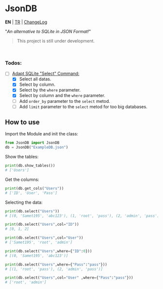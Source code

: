 # JsonDB

**EN** | [TR](README-TR.md) | [ChangeLog](CHANGELOG.md)

"*An alternative to SQLite in JSON Format!*"

> This project is still under development.

<br />

### Todos:
- [ ] [Adapt SQLite "Select" Command:](https://www.sqlite.org/images/syntax/select-stmt.gif)
  - [x] Select all datas.
  - [x] Select by column.
  - [x] Select by the `where` parameter.
  - [x] Select by column and the `where` parameter.
  - [ ] Add `order_by` parameter to the `select` metod.
  - [ ] Add `limit` parameter to the `select` metod for too big databases.

## How to use
Import the Module and init the class:
```Python
from JsonDB import JsonDB
db = JsonDB("ExampleDB.json")
```
Show the tables:
```Python
print(db.show_tables())
# ['Users']
```
Get the columns:
```Python
print(db.get_cols("Users"))
# ['ID', 'User', 'Pass']
```
Selecting the data:
```Python
print(db.select("Users"))
# [(0, 'Samet195', 'abc123'), (1, 'root', 'pass'), (2, 'admin', 'pass')]

print(db.select("Users",col="ID"))
# [0, 1, 2]

print(db.select("Users",col="User"))
# ['Samet195', 'root', 'admin']

print(db.select("Users",where={"ID":0}))
# [(0, 'Samet195', 'abc123')]

print(db.select("Users",where={"Pass":"pass"}))
# [(1, 'root', 'pass'), (2, 'admin', 'pass')]

print(db.select("Users",col="User" ,where={"Pass":"pass"}))
# ['root', 'admin']
```
